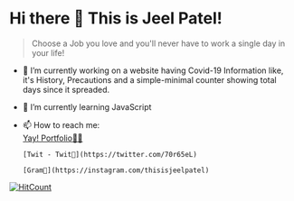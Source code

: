 # Hi there 👋 This is Jeel Patel!
> Choose a Job you love and you'll never have to work a single day in your life!

- 🔭 I’m currently working on a website having Covid-19 Information like, it's History, Precautions and a simple-minimal counter showing total days since it spreaded.
- 🌱 I’m currently learning JavaScript
- 📫 How to reach me:  
      [Yay! Portfolio👨‍💻](https://jeelpatel.ml)
      
      [Twit - Twit🐤](https://twitter.com/70r65eL)
      
      [Gram📸](https://instagram.com/thisisjeelpatel)


[![HitCount](http://hits.dwyl.com/jeelpatel17/jeelpatel17.svg)](http://hits.dwyl.com/jeelpatel17/jeelpatel17)
